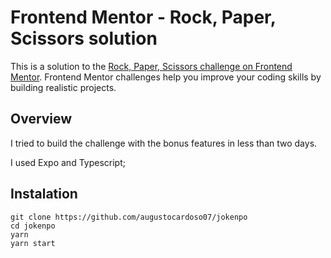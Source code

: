 # Frontend Mentor - Rock, Paper, Scissors solution

This is a solution to the [Rock, Paper, Scissors challenge on Frontend Mentor](https://www.frontendmentor.io/challenges/rock-paper-scissors-game-pTgwgvgH). Frontend Mentor challenges help you improve your coding skills by building realistic projects.

## Overview

I tried to build the challenge with the bonus features in less than two days.

I used Expo and Typescript;

## Instalation

```bach
git clone https://github.com/augustocardoso07/jokenpo
cd jokenpo
yarn
yarn start
```
